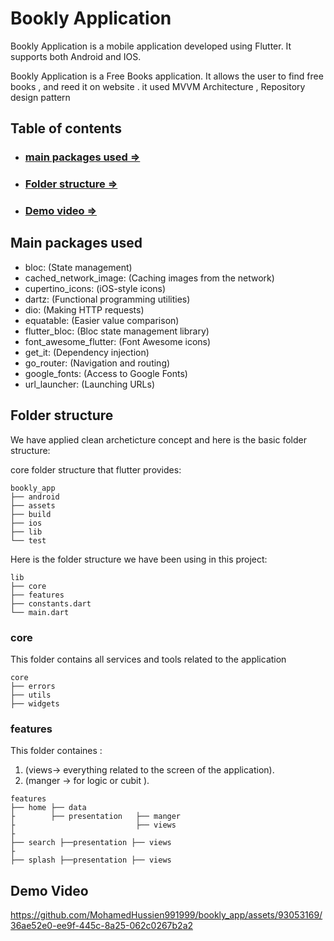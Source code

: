 # Bookly Application
Bookly Application is a mobile application developed using Flutter. It supports both Android and IOS.

Bookly Application is a Free Books application. It allows the user to find free books ,  and reed it on website .
it  used  MVVM Architecture , Repository design pattern

## Table of contents
- ### [main packages used =>](#main-packages-used)
- ### [Folder structure =>](#folder-structure)
- ### [Demo video =>](#demo-video)

## Main packages used
- bloc: (State management)
- cached_network_image: (Caching images from the network)
- cupertino_icons: (iOS-style icons)
- dartz: (Functional programming utilities)
- dio: (Making HTTP requests)
- equatable: (Easier value comparison)
- flutter_bloc: (Bloc state management library)
- font_awesome_flutter: (Font Awesome icons)
- get_it: (Dependency injection)
- go_router: (Navigation and routing)
- google_fonts: (Access to Google Fonts)
- url_launcher: (Launching URLs)


## Folder structure
We have applied clean archeticture concept and here is the basic folder structure:

core folder structure that flutter provides:

```
bookly_app
├── android
├── assets
├── build
├── ios
├── lib
└── test
```

Here is the folder structure we have been using in this project:
```
lib
├── core
├── features
├── constants.dart
└── main.dart
```

### core
This folder contains all services and tools related to the application
```
core
├── errors
├── utils
├── widgets
```


### features
This folder containes :
1) (views->  everything related to the screen of the application).
2) (manger -> for logic or cubit ).
```
features
├── home ├── data
├        ├── presentation   ├── manger 
├                           ├── views 
├
├── search ├──presentation ├── views
├
├── splash ├──presentation ├── views

```


## Demo Video



https://github.com/MohamedHussien991999/bookly_app/assets/93053169/36ae52e0-ee9f-445c-8a25-062c0267b2a2





